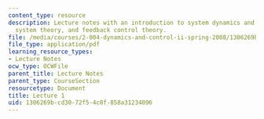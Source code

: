 ```yaml
---
content_type: resource
description: Lecture notes with an introduction to system dynamics and control, linear
  system theory, and feedback control theory.
file: /media/courses/2-004-dynamics-and-control-ii-spring-2008/1306269bcd3072f54c0f858a31234096_lecture_01.pdf
file_type: application/pdf
learning_resource_types:
- Lecture Notes
ocw_type: OCWFile
parent_title: Lecture Notes
parent_type: CourseSection
resourcetype: Document
title: Lecture 1
uid: 1306269b-cd30-72f5-4c0f-858a31234096
---
```

